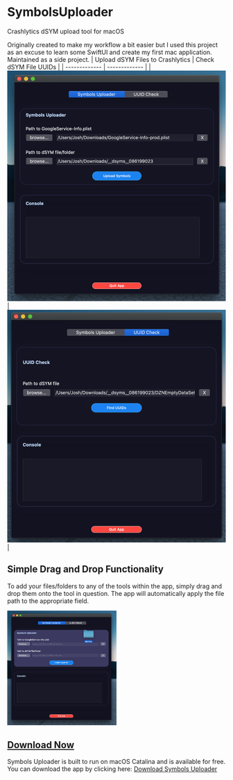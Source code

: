 # SymbolsUploader
Crashlytics dSYM upload tool for macOS 

Originally created to make my workflow a bit easier but I used this project as an excuse to learn some SwiftUI and create my first mac application. Maintained as a side project.
| Upload dSYM Files to Crashlytics  | Check dSYM File UUIDs |
| ------------- | ------------- |
| ![Symbols Uploader Screenshot](https://github.com/jmjoshua/SymbolsUploader/blob/master/Images/Screen%20Shot%202020-05-26%20at%202.04.44%20AM.png) | ![UUID Check Screenshot](https://github.com/jmjoshua/SymbolsUploader/blob/master/Images/Screen%20Shot%202020-05-26%20at%202.04.50%20AM.png) |

## Simple Drag and Drop Functionality
To add your files/folders to any of the tools within the app, simply drag and drop them onto the tool in question. The app will automatically apply the file path to the appropriate field.

<img src="https://github.com/jmjoshua/SymbolsUploader/blob/master/Images/drag_and_drop_screenshot.png" width="50%">


## [Download Now](https://www.dropbox.com/s/j9sdxyzsca22szt/SymbolsUploader.app.zip?dl=0)
Symbols Uploader is built to run on macOS Catalina and is available for free.
You can download the app by clicking here: [Download Symbols Uploader](https://www.dropbox.com/s/j9sdxyzsca22szt/SymbolsUploader.app.zip?dl=0)

